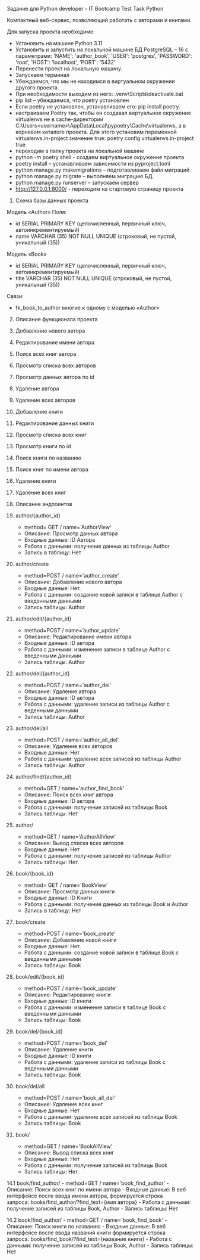 Задание для Python developer - IT Bootcamp Test Task Python

Компактный веб-сервис, позволяющий работать с авторами и книгами.

Для запуска проекта необходимо:

- Установить на машине Python 3.11
- Установить и запустить на локальной машине БД PostgreSQL – 16 с параметрами:
        'NAME': 'author_book',
        'USER': 'postgres',
        'PASSWORD': 'root',
        'HOST': 'localhost',
        'PORT': '5432'
- Перенести проект на локальную машину.
- Запускаем терминал
- Убеждаемся, что мы не находимся в виртуальном окружении другого проекта.
- При необходимости выходим из него: .venv\Scripts\deactivate.bat
- pip list – убеждаемся, что poetry установлен
- Если poetry не установлен, устанавливаем его: pip install poetry.
- настраиваем Poetry так, чтобы он создавал виртуальное окружение virtualenvs
    не в cache-директории C:\Users\<username>\AppData\Local\pypoetry\Cache\virtualenvs, а в корневом каталоге проекта.
    Для этого установим переменной virtualenvs.in-project значение true:
    poetry config virtualenvs.in-project true
- переходим в папку проекта на локальной машине
- python -m poetry shell - создаем виртуальное окружение проекта
- poetry install – устанавливаем зависимости из pyproject.toml
- python manage.py makemigrations – подготавливаем файл миграций
- python manage.py migrate – выполняем миграцию БД.
- python manage.py runserver – запускаем сервер
- http://127.0.0.1:8000/ - переходим на стартовую страницу проекта

1. Схема базы данных проекта

Модель «Author»
Поля:
- id SERIAL PRIMARY KEY (целочисленный, первичный ключ, автоинкрементируемый)
- name VARCHAR (35) NOT NULL UNIQUE (строковый, не пустой, уникальный (35))

Модель «Book»
- id SERIAL PRIMARY KEY (целочисленный, первичный ключ, автоинкрементируемый)
- title VARCHAR (35) NOT NULL UNIQUE (строковый, не пустой, уникальный (35))

Связи:
- fk_book_to_author многие к одному с моделью «Author»

2. Описание функционала проекта

1. Добавление нового автора
2. Редактирование имени автора
3. Поиск всех книг автора
4. Просмотр списка всех авторов
5. Просмотр данных автора по id
6. Удаление автора
7. Удаление всех авторов
8. Добавление книги
9. Редактирование данных книги
10. Просмотр списка всех книг
11. Просмотр книги по id
12. Поиск книги по названию
13. Поиск книг по имени автора
14. Удаление книги
15. Удаление всех книг

3. Описание эндпоинтов

1. author/{author_id}
	- method= GET / name='AuthorView'
	- Описание: Просмотр данных автора
	- Входные данные: ID Автора
	- Работа с данными: получение данных из таблицы Author
	- Запись в таблицу: Нет

2. author/create
	- method=POST / name='author_create'
	- Описание: Добавление нового автора
	- Входные данные: Нет.
	- Работа с данными: создание новой записи в таблице Author с введенными данными
	- Запись таблицы: Author

3. author/edit/{author_id}
	- method=POST / name=’author_update’
	- Описание: Редактирование имени автора
	- Входные данные: ID автора
	- Работа с данными: изменение записи в таблице Author с введенными данными
	- Запись таблицы: Author
4. author/del/{author_id}
	- method=POST / name='author_del'
	- Описание: Удаление автора
	- Входные данные: ID автора
	- Работа с данными: удаление записи из таблицы Author с веденными данными
	- Запись таблицы: Author
5. author/del/all
	- method=POST / name='author_all_del'
	- Описание: Удаление всех авторов
	- Входные данные: Нет
	- Работа с данными: удаление всех записей из таблицы Author
	- Запись таблицы: Author

6. author/find/{author_id}
	- method=GET / name='author_find_book'
	- Описание: Поиск всех книг автора
	- Входные данные: ID автора
	- Работа с данными: получение записей из таблицы Book
	- Запись таблицы: Нет

7. author/
	- method=GET / name='AuthorAllView’
	- Описание: Вывод списка всех авторов
	- Входные данные: Нет
	- Работа с данными: получение записей из таблицы Author
	- Запись таблицы: Нет.

8. book/{book_id}
	- method= GET / name='BookView'
	- Описание: Просмотр данных книги
	- Входные данные: ID Книги
	- Работа с данными: получение данных из таблицы Book и Author
	- Запись в таблицу: Нет

9. book/create
	- method=POST / name='book_create'
	- Описание: Добавление новой книги
	- Входные данные: Нет.
	- Работа с данными: создание новой записи в таблице Book с введенными данными
	- Запись таблицы: Book

10. book/edit/{book_id}
	- method=POST / name=’book_update’
	- Описание: Редактирование книги
	- Входные данные: ID книги
	- Работа с данными: изменение записи в таблице Book с введенными данными
	- Запись таблицы: Book
11. book/del/{book_id}
	- method=POST / name='book_del'
	- Описание: Удаление книги
	- Входные данные: ID книги
	- Работа с данными: удаление записи из таблицы Book с веденными данными
	- Запись таблицы: Book
12. book/del/all
	- method=POST / name='book_all_del'
	- Описание: Удаление всех книг
	- Входные данные: Нет
	- Работа с данными: удаление всех записей из таблицы Book
	- Запись таблицы: Book

13. book/
	- method=GET / name='BookAllView’
	- Описание: Вывод списка всех книг
	- Входные данные: Нет
	- Работа с данными: получение записей из таблицы Book
	- Запись таблицы: Нет.

14.1 book/find_author/
	- method=GET / name='book_find_author'
	- Описание: Поиск всех книг по имени автора
	- Входные данные: В веб интерфейсе после ввода имени автора, формируется строка                         
        запроса: books/find_author/?find_text={имя автора}
	- Работа с данными: получение записей из таблицы Book, Author
	- Запись таблицы: Нет

14.2 book/find_author/
	- method=GET / name='book_find_book'
	- Описание: Поиск книги по названию
	- Входные данные: В веб интерфейсе после ввода названия книги формируется строка                         
        запроса: books/find_book/?find_text={название книги}
	- Работа с данными: получение записей из таблицы Book, Author
	- Запись таблицы: Нет



